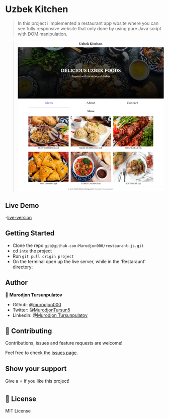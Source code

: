 # Uzbek Kitchen

> In this project i implemented a restaurant  app wbsite where you can see fully responsive website that only done by using pure Java script with DOM manipulation.

> ![App](./src/assets/app.png)

## Live Demo

-[live-version](https://uzbek-kitchen.netlify.app/)

## Getting Started

- Clone the repo `git@github.com:Murodjon000/restaurant-js.git`
- cd `into` the project
- Run `git pull origin project`
- On the terminal open up the live server, while in the 'Restaraunt' directory:

## Author

👤 **Murodjon Tursunpulatov**

- Github: [@murodjon000](https://github.com/murodjon000)
- Twitter: [@MurodjonTursun5](https://twitter.com/MurodjonTursun5)
- Linkedin: [@Murodjon Tursunpulatov](https://www.linkedin.com/in/murodjon-tursunpulatov-5189481b3/)

## 🤝 Contributing

Contributions, issues and feature requests are welcome!

Feel free to check the [issues page](issues/).

## Show your support

Give a ⭐️ if you like this project!

## 📝 License

MIT License